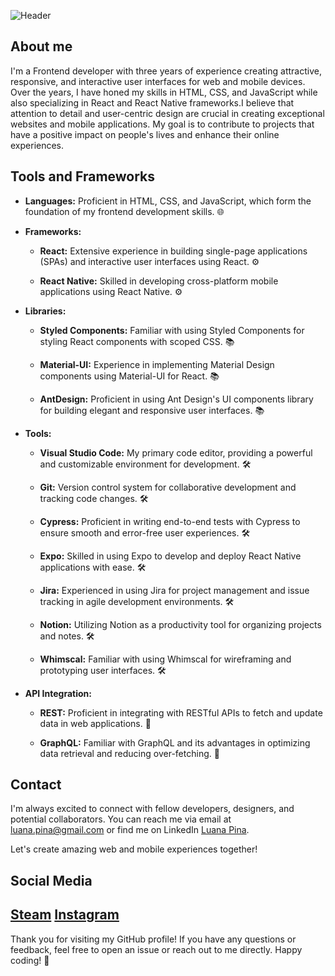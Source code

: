 ![Header](./your-header-image-name.png)

## About me

I'm a Frontend developer with three years of experience creating attractive, responsive, and interactive user interfaces for web and mobile devices. Over the years, I have honed my skills in HTML, CSS, and JavaScript while also specializing in React and React Native frameworks.I believe that attention to detail and user-centric design are crucial in creating exceptional websites and mobile applications. My goal is to contribute to projects that have a positive impact on people's lives and enhance their online experiences.

## Tools and Frameworks

- **Languages:** Proficient in HTML, CSS, and JavaScript, which form the foundation of my frontend development skills. 🌐

- **Frameworks:**

  - **React:** Extensive experience in building single-page applications (SPAs) and interactive user interfaces using React. ⚙️

  - **React Native:** Skilled in developing cross-platform mobile applications using React Native. ⚙️

- **Libraries:**

  - **Styled Components:** Familiar with using Styled Components for styling React components with scoped CSS. 📚

  - **Material-UI:** Experience in implementing Material Design components using Material-UI for React. 📚

  - **AntDesign:** Proficient in using Ant Design's UI components library for building elegant and responsive user interfaces. 📚

- **Tools:**

  - **Visual Studio Code:** My primary code editor, providing a powerful and customizable environment for development. 🛠️

  - **Git:** Version control system for collaborative development and tracking code changes. 🛠️

  - **Cypress:** Proficient in writing end-to-end tests with Cypress to ensure smooth and error-free user experiences. 🛠️

  - **Expo:** Skilled in using Expo to develop and deploy React Native applications with ease. 🛠️

  - **Jira:** Experienced in using Jira for project management and issue tracking in agile development environments. 🛠️

  - **Notion:** Utilizing Notion as a productivity tool for organizing projects and notes. 🛠️

  - **Whimscal:** Familiar with using Whimscal for wireframing and prototyping user interfaces. 🛠️

- **API Integration:**

  - **REST:** Proficient in integrating with RESTful APIs to fetch and update data in web applications. 🔌

  - **GraphQL:** Familiar with GraphQL and its advantages in optimizing data retrieval and reducing over-fetching. 🔌


## Contact

I'm always excited to connect with fellow developers, designers, and potential collaborators. You can reach me via email at [luana.pina@gmail.com](mailto:luana.pina@gmail.com) or find me on LinkedIn [Luana Pina](https://www.linkedin.com/in/luana-pina-1247891a1/).

Let's create amazing web and mobile experiences together!

## Social Media

[Steam](https://steamcommunity.com/id/constaxi)
[Instagram](https://www.instagram.com/luana_pina)
---

Thank you for visiting my GitHub profile! If you have any questions or feedback, feel free to open an issue or reach out to me directly. Happy coding! 🚀

